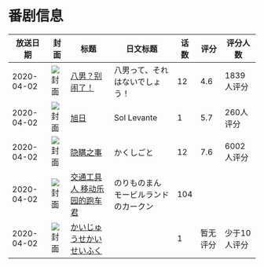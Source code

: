 # 番剧信息

|放送日期|封面|标题|日文标题|话数|评分|评分人数|
|---|---|---|---|---|---|---|
|2020-04-02|![封面](https://lain.bgm.tv/pic/cover/c/95/04/269329_D0lKq.jpg)|[八男？别闹了！](https://bangumi.tv/subject/269329)|八男って、それはないでしょう！|12|4.6|1839人评分|
|2020-04-02|![封面](https://lain.bgm.tv/pic/cover/c/0b/a5/290288_uXOkU.jpg)|[旭日](https://bangumi.tv/subject/290288)|Sol Levante|1|5.7|260人评分|
|2020-04-02|![封面](https://lain.bgm.tv/pic/cover/c/8b/91/294713_MwaxY.jpg)|[隐瞒之事](https://bangumi.tv/subject/294713)|かくしごと|12|7.6|6002人评分|
|2020-04-02|![封面](https://lain.bgm.tv/pic/cover/c/30/05/301479_uubx9.jpg)|[交通工具人 移动乐园的跑车君](https://bangumi.tv/subject/301479)|のりものまん モービルランドのカークン|104|||
|2020-04-02|![封面](https://lain.bgm.tv/pic/cover/c/03/44/303174_jSbA8.jpg)|[かいじゅうせかいせいふく](https://bangumi.tv/subject/303174)||1|暂无评分|少于10人评分|
